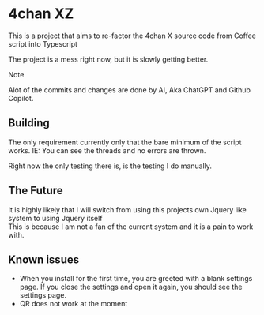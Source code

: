 # 4chan XZ

This is a project that aims to re-factor the 4chan X source code from Coffee script into Typescript

The project is a mess right now, but it is slowly getting better.

> [!NOTE]  
> Alot of the commits and changes are done by AI, Aka ChatGPT and Github Copilot.

## Building

The only requirement currently only that the bare minimum of the script works. IE: You can see the threads and no errors are thrown.

Right now the only testing there is, is the testing I do manually.

## The Future

It is highly likely that I will switch from using this projects own Jquery like system to using Jquery itself
\
This is because I am not a fan of the current system and it is a pain to work with.

## Known issues

- When you install for the first time, you are greeted with a blank settings page. If you close the settings and open it again, you should see the settings page.
- QR does not work at the moment
